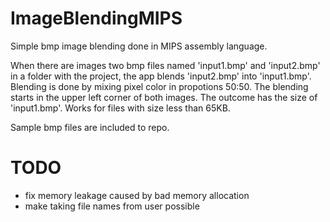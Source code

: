 # ImageBlendingMIPS
Simple bmp image blending done in MIPS assembly language.

When there are images two bmp files named 'input1.bmp' and 'input2.bmp' 
in a folder with the project, the app blends 'input2.bmp' into 
'input1.bmp'. Blending is done by mixing pixel color in propotions 
50:50. The blending starts in the upper left corner of both images. The 
outcome has the size of 'input1.bmp'. Works for files with size less 
than 65KB.

Sample bmp files are included to repo. 

# TODO

- fix memory leakage caused by bad memory allocation 
- make taking file names from user possible
